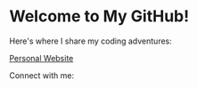 <!DOCTYPE html>
<html lang="en">
<head>
    <meta charset="UTF-8">
    <meta name="viewport" content="width=device-width, initial-scale=1.0">
</head>
<body>
    <div class="content">
        <h1>Welcome to My GitHub!</h1>
        <p>Here's where I share my coding adventures:</p>
        <a href="https://lukaszzagroba.com" class="button">Personal Website</a>
        <p>Connect with me:</p>
        <a href="https://www.linkedin.com/in/lzagroba"</a>
    </div>
</body>
</html>
